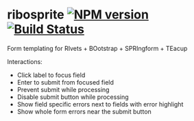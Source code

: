 ribosprite [![NPM version](https://badge.fury.io/js/ribosprite.png)](http://badge.fury.io/js/ribosprite) [![Build Status](https://travis-ci.org/hurrymaplelad/ribosprite.png)](https://travis-ci.org/hurrymaplelad/ribosprite)
==============

Form templating for RIvets + BOotstrap + SPRIngform + TEacup

Interactions:

- Click label to focus field
- Enter to submit from focused field
- Prevent submit while processing
- Disable submit button while processing
- Show field specific errors next to fields with error highlight
- Show whole form errors near the submit button
